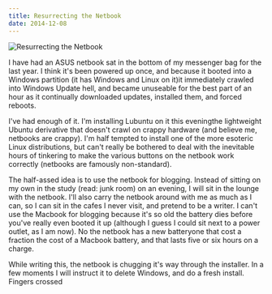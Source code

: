 ```yaml
---
title: Resurrecting the Netbook
date: 2014-12-08
---
```


![Resurrecting the Netbook](https://source.unsplash.com/4v9Kk01mEbY/1600x900)

I have had an ASUS netbook sat in the bottom of my messenger bag for the last year. I think it's been powered up once, and because it booted into a Windows partition (it has Windows and Linux on it)it immediately crawled into Windows Update hell, and became unuseable for the best part of an hour as it continually downloaded updates, installed them, and forced reboots.

I've had enough of it. I'm installing Lubuntu on it this eveningthe lightweight Ubuntu derivative that doesn't crawl on crappy hardware (and believe me, netbooks are crappy). I'm half tempted to install one of the more esoteric Linux distributions, but can't really be bothered to deal with the inevitable hours of tinkering to make the various buttons on the netbook work correctly (netbooks are famously non-standard).

The half-assed idea is to use the netbook for blogging. Instead of sitting on my own in the study (read: junk room) on an evening, I will sit in the lounge with the netbook. I'll also carry the netbook around with me as much as I can, so I can sit in the cafes I never visit, and pretend to be a writer. I can't use the Macbook for blogging because it's so old the battery dies before you've really even booted it up (although I guess I could sit next to a power outlet, as I am now). No the netbook has a new batteryone that cost a fraction the cost of a Macbook battery, and that lasts five or six hours on a charge.

While writing this, the netbook is chugging it's way through the installer. In a few moments I will instruct it to delete Windows, and do a fresh install. Fingers crossed